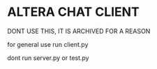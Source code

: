 # ALTERA CHAT CLIENT

DONT USE THIS, IT IS ARCHIVED FOR A REASON

for general use run client.py

dont run server.py
or test.py
